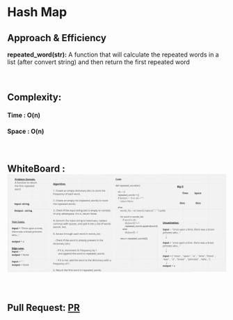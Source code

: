 # Hash Map



## Approach & Efficiency


**repeated_word(str):** A function that will calculate the repeated words in a list (after convert string) and then return the first repeated word

<br>


## Complexity:
#### Time : O(n)

#### Space : O(n)

<br>

## WhiteBoard : ![CC31](./CC31.PNG)


<br>

## Pull Request: [PR](https://github.com/DohaKhamaiseh/data-structures-and-algorithms/pull/51)